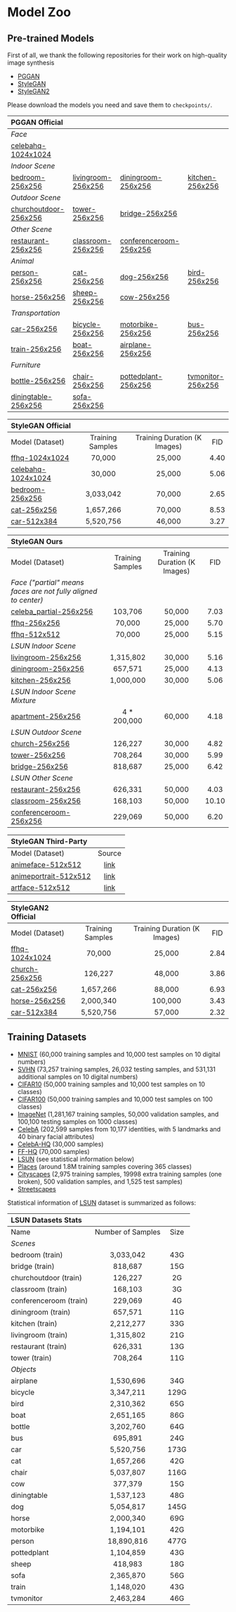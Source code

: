 # Model Zoo

## Pre-trained Models

First of all, we thank the following repositories for their work on high-quality image synthesis

- [PGGAN](https://github.com/tkarras/progressive_growing_of_gans)
- [StyleGAN](https://github.com/NVlabs/stylegan)
- [StyleGAN2](https://github.com/NVlabs/stylegan2)

Please download the models you need and save them to `checkpoints/`.

| PGGAN Official | | | |
| :-- | :-- | :-- | :-- |
| *Face*
| [celebahq-1024x1024](https://mycuhk-my.sharepoint.com/:u:/g/personal/1155082926_link_cuhk_edu_hk/EW_3jQ6E7xlKvCSHYrbmkQQBAB8tgIv5W5evdT6-GuXiWw?e=gRifVa&download=1)
| *Indoor Scene*
| [bedroom-256x256](https://mycuhk-my.sharepoint.com/:u:/g/personal/1155082926_link_cuhk_edu_hk/EUZQWGz2GT5Bh_GJLalP63IBvCsXDTOxDFIC_ZBsmoEacA?e=VNXiDb&download=1)       | [livingroom-256x256](https://mycuhk-my.sharepoint.com/:u:/g/personal/1155082926_link_cuhk_edu_hk/Efzh6qQv6QtCm0YN1lulH-YByqdE3AqlI-E6US_hXMuiig?e=ppdyB2&download=1) | [diningroom-256x256](https://mycuhk-my.sharepoint.com/:u:/g/personal/1155082926_link_cuhk_edu_hk/EcLb3_hGUkdClompZo27xk0BNmotgbFqdIeu-ZOGJsBMRg?e=xjYpN3&download=1)  | [kitchen-256x256](https://mycuhk-my.sharepoint.com/:u:/g/personal/1155082926_link_cuhk_edu_hk/ESCyg6hpNn1LlHVX_un1wLsBZAORUNkW9MO2kU1X5kafAQ?e=09TbGC&download=1)
| *Outdoor Scene*
| [churchoutdoor-256x256](https://mycuhk-my.sharepoint.com/:u:/g/personal/1155082926_link_cuhk_edu_hk/EQ8cKujs2TVGjCL_j6bsnk8BqD9REF2ME2lBnpbTPsqIvA?e=zH55fT&download=1) | [tower-256x256](https://mycuhk-my.sharepoint.com/:u:/g/personal/1155082926_link_cuhk_edu_hk/EeyBJvgRVGJClKr1KKYDF_cBT1FDepRU1-GLqYNh8W9-fQ?e=nrpa5N&download=1)      | [bridge-256x256](https://mycuhk-my.sharepoint.com/:u:/g/personal/1155082926_link_cuhk_edu_hk/EZ2QScfPy19PiDERLJQ3gPMBP4WmvZHwhNFLzfaP2YD8hQ?e=bef1U9&download=1)
| *Other Scene*
| [restaurant-256x256](https://mycuhk-my.sharepoint.com/:u:/g/personal/1155082926_link_cuhk_edu_hk/ERvJ4pz8jgtMrcuJXUfcOQEBDugZ099_TetCQs-9-ILCVg?e=qYsVdQ&download=1)    | [classroom-256x256](https://mycuhk-my.sharepoint.com/:u:/g/personal/1155082926_link_cuhk_edu_hk/EUU9SCOPUxhMoUS4Ceo9kl0BQkVK7d69lA-JeOP-zOWvXw?e=YIB4no&download=1)  | [conferenceroom-256x256](https://mycuhk-my.sharepoint.com/:u:/g/personal/1155082926_link_cuhk_edu_hk/EX8AF0_6NoJAl5vKFewHWnsBk0r4PK4WsqsMrJyj84TrqQ?e=oNQIZS&download=1)
| *Animal*
| [person-256x256](https://mycuhk-my.sharepoint.com/:u:/g/personal/1155082926_link_cuhk_edu_hk/EWu4SqR42YpCoqsVJOcM2cMBcdfXA0j5wZ2hno9X0R9ydQ?e=KuDRns&download=1)        | [cat-256x256](https://mycuhk-my.sharepoint.com/:u:/g/personal/1155082926_link_cuhk_edu_hk/EQdveyUNOMtAue52n6BxoHoB6Yup5-PTvBDmyfUn7Un4Hw?e=7acGbT&download=1)        | [dog-256x256](https://mycuhk-my.sharepoint.com/:u:/g/personal/1155082926_link_cuhk_edu_hk/ESaKyXA5fGlOvXJYDDFbT2kB9c0HlXh9n_wnyhiP05nhow?e=d4aKDV&download=1)         | [bird-256x256](https://mycuhk-my.sharepoint.com/:u:/g/personal/1155082926_link_cuhk_edu_hk/Ef2p4Pd3AKVCmSm00YikCIABhylh2dLPaFjPfPVn3RiTXA?e=9bRitp&download=1)
| [horse-256x256](https://mycuhk-my.sharepoint.com/:u:/g/personal/1155082926_link_cuhk_edu_hk/EXwCPdv6XqJFtuvFFoswRScBmLJbhKzaC5D_iovl1GFOTw?e=WDdD77&download=1)         | [sheep-256x256](https://mycuhk-my.sharepoint.com/:u:/g/personal/1155082926_link_cuhk_edu_hk/ER6J5EKjAUNFtm9VwLf-uUsBZ5dnqxeKsPxY9ijiPtMhcQ?e=OKtfva&download=1)      | [cow-256x256](https://mycuhk-my.sharepoint.com/:u:/g/personal/1155082926_link_cuhk_edu_hk/ERZLxw7N7xJPm72FyePTbpcByzrr0pH-Fg7qyLt5tYGXwQ?e=ovIPCl&download=1)
| *Transportation*
| [car-256x256](https://mycuhk-my.sharepoint.com/:u:/g/personal/1155082926_link_cuhk_edu_hk/EfGc2we47aFDtAY1548pRvsByIju-uXRbkZEFpJotuPKZw?e=DQqVj8&download=1)           | [bicycle-256x256](https://mycuhk-my.sharepoint.com/:u:/g/personal/1155082926_link_cuhk_edu_hk/Ed1dN_FgwmdBgeNWhaRUry8BgwT88-n2ppicSDPx-f7f_Q?e=bxTxnf&download=1)    | [motorbike-256x256](https://mycuhk-my.sharepoint.com/:u:/g/personal/1155082926_link_cuhk_edu_hk/EV3yQdeJXIdPjZbMO0mp2-MBJbKuuBdypzBL4gnedO57Dw?e=tXdvtD&download=1)   | [bus-256x256](https://mycuhk-my.sharepoint.com/:u:/g/personal/1155082926_link_cuhk_edu_hk/Ed7-OYLnq0RCqRlM8qK8wZ8B87dz_NUxIKBrvyFUwRCEbg?e=VP5bmX&download=1)
| [train-256x256](https://mycuhk-my.sharepoint.com/:u:/g/personal/1155082926_link_cuhk_edu_hk/EedE2cozKOVAkhvbdLd4SfwBknFW8vWZnKiqgeIBbAvCCA?e=BrLpTl&download=1)         | [boat-256x256](https://mycuhk-my.sharepoint.com/:u:/g/personal/1155082926_link_cuhk_edu_hk/Eb39waqQFr9Bp4wO0rC5NHwB0Vz2NGCuqbRPucguBIkDrg?e=lddSyL&download=1)       | [airplane-256x256](https://mycuhk-my.sharepoint.com/:u:/g/personal/1155082926_link_cuhk_edu_hk/Ee6FzIx3KjNDhxrS5mDvpCEB3iQ7TgErmKhbwbV-eF07iw?e=xflPXa&download=1)
| *Furniture*
| [bottle-256x256](https://mycuhk-my.sharepoint.com/:u:/g/personal/1155082926_link_cuhk_edu_hk/EWhoy2AFCTZGtEG1UoayWjcB9Kdc_wreJ8p4RlBB93nbNg?e=DMZceU&download=1)        | [chair-256x256](https://mycuhk-my.sharepoint.com/:u:/g/personal/1155082926_link_cuhk_edu_hk/EbQRTfwdostBhXG30Uacn7ABsEUFa-tEW3oxiM5zDYQbRw?e=FkB7T0&download=1)      | [pottedplant-256x256](https://mycuhk-my.sharepoint.com/:u:/g/personal/1155082926_link_cuhk_edu_hk/EWg7hnoGATBOuJvXWr4m7CQBJL9o7nqnD6nOMRhtH2SKXg?e=Zi3hjD&download=1) | [tvmonitor-256x256](https://mycuhk-my.sharepoint.com/:u:/g/personal/1155082926_link_cuhk_edu_hk/EVXwttoJVtBMuhHNDdK3cMwBdMiZARJV38PMTsL6whnFlA?e=RbG0ru&download=1)
| [diningtable-256x256](https://mycuhk-my.sharepoint.com/:u:/g/personal/1155082926_link_cuhk_edu_hk/EXVzBkbmTCVImMtuHLCTBeMBXZmv0RWyx5KXQQAe7-7D5w?e=6RYSnm&download=1)   | [sofa-256x256](https://mycuhk-my.sharepoint.com/:u:/g/personal/1155082926_link_cuhk_edu_hk/EaADQYDXwY9NrzbiUFcRYRgBOu1GdJMG8YgNZZmbNjbn-Q?e=DqKrXG&download=1)

| StyleGAN Official | | | |
| :-- | :--: | :--: | :--: |
| Model (Dataset) | Training Samples | Training Duration (K Images) | FID
| [ffhq-1024x1024](https://mycuhk-my.sharepoint.com/:u:/g/personal/1155082926_link_cuhk_edu_hk/EXn4sso_9fBEvXBEKAyGiekBXEpmsPOsVXZC0YIOE_iwWQ?e=rnhgd7&download=1)     |    70,000 | 25,000 | 4.40 |
| [celebahq-1024x1024](https://mycuhk-my.sharepoint.com/:u:/g/personal/1155082926_link_cuhk_edu_hk/EcCdXHddE7FOvyfmqeOyc9ABqVuWh8PQYFnV6JM1CXvFig?e=1nUYZ5&download=1) |    30,000 | 25,000 | 5.06 |
| [bedroom-256x256](https://mycuhk-my.sharepoint.com/:u:/g/personal/1155082926_link_cuhk_edu_hk/Ea6RBPddjcRNoFMXm8AyEBcBUHdlRNtjtclNKFe89amjBw?e=Og8Vff&download=1)    | 3,033,042 | 70,000 | 2.65 |
| [cat-256x256](https://mycuhk-my.sharepoint.com/:u:/g/personal/1155082926_link_cuhk_edu_hk/EVjX8u9HuehLip3z0hRfIHcB7QtoFkTB7NiRDb8nrKOl2w?e=lHcp1B&download=1)        | 1,657,266 | 70,000 | 8.53 |
| [car-512x384](https://mycuhk-my.sharepoint.com/:u:/g/personal/1155082926_link_cuhk_edu_hk/EcRJNNzzUzJGjI2X53S9HjkBhXkKT5JRd6Q3IIhCY1AyRw?e=FvMRNj&download=1)        | 5,520,756 | 46,000 | 3.27 |

| StyleGAN Ours | | | |
| :-- | :--: | :--: | :--: |
| Model (Dataset) | Training Samples | Training Duration (K Images) | FID
| *Face ("partial" means faces are not fully aligned to center)*
| [celeba_partial-256x256](https://mycuhk-my.sharepoint.com/:u:/g/personal/1155082926_link_cuhk_edu_hk/ET2etKNzMS9JmHj5j60fqMcBRJfQfYNvqUrujaIXxCvKDQ?e=QReLE6&download=1) |     103,706 | 50,000 |  7.03 |
| [ffhq-256x256](https://mycuhk-my.sharepoint.com/:u:/g/personal/1155082926_link_cuhk_edu_hk/ES-NAUCC2qdHg87BftvlBiQBVpbJ8-005Q4TNr5KrOxQEw?e=00AnWt&download=1)           |      70,000 | 25,000 |  5.70 |
| [ffhq-512x512](https://mycuhk-my.sharepoint.com/:u:/g/personal/1155082926_link_cuhk_edu_hk/EZYrrwOiEgVOg-PfGv7QTegBzFQ9yq2v7o1WxNq5JJ9KNA?e=SZU8PI&download=1)           |      70,000 | 25,000 |  5.15 |
| *LSUN Indoor Scene*
| [livingroom-256x256](https://mycuhk-my.sharepoint.com/:u:/g/personal/1155082926_link_cuhk_edu_hk/EfFCYLHjqbFDmjOvCCFJgDcBZ1QYgETfZJxp4ZTHjLxZBg?e=InVd0n&download=1)     |   1,315,802 | 30,000 |  5.16 |
| [diningroom-256x256](https://mycuhk-my.sharepoint.com/:u:/g/personal/1155082926_link_cuhk_edu_hk/ERsUza_hSFRIm4iZCag7P0kBQ9EIdfQKByw4QYt_ay97lg?e=Cimh7S&download=1)     |     657,571 | 25,000 |  4.13 |
| [kitchen-256x256](https://mycuhk-my.sharepoint.com/:u:/g/personal/1155082926_link_cuhk_edu_hk/ERcYvoingQNKix35lUs0vUkBQQkAZMp1rtDxjwNlOJAoaA?e=a1Tcwr&download=1)        |   1,000,000 | 30,000 |  5.06 |
| *LSUN Indoor Scene Mixture*
| [apartment-256x256](https://mycuhk-my.sharepoint.com/:u:/g/personal/1155082926_link_cuhk_edu_hk/EfurPNSB2BRFtXdqGkmDD6YBwyKN8YK2v7nKwnJQdsbf6A?e=w3oYa4&download=1)      | 4 * 200,000 | 60,000 |  4.18 |
| *LSUN Outdoor Scene*
| [church-256x256](https://mycuhk-my.sharepoint.com/:u:/g/personal/1155082926_link_cuhk_edu_hk/ETMgG1_d06tAlbUkJD1qA9IBaLZ9zJKPkG2kO-4jxhVV5w?e=Dbkb7o&download=1)         |     126,227 | 30,000 |  4.82 |
| [tower-256x256](https://mycuhk-my.sharepoint.com/:u:/g/personal/1155082926_link_cuhk_edu_hk/Ebm9QMgqB2VDqyIE5rFhreEBgZ_RyKcRf8bQ333K453u3w?e=if8sDj&download=1)          |     708,264 | 30,000 |  5.99 |
| [bridge-256x256](https://mycuhk-my.sharepoint.com/:u:/g/personal/1155082926_link_cuhk_edu_hk/Ed9QM6OP9sVHnazSp4cqPSEBb-ALfBPXRxP1hD7FsTYh8w?e=3vv06p&download=1)         |     818,687 | 25,000 |  6.42 |
| *LSUN Other Scene*
| [restaurant-256x256](https://mycuhk-my.sharepoint.com/:u:/g/personal/1155082926_link_cuhk_edu_hk/ESDhYr01WtlEvBNFrVpFezcB2l9lF1rBYuHFoeNpBr5B7A?e=uFWFNh&download=1)     |     626,331 | 50,000 |  4.03 |
| [classroom-256x256](https://mycuhk-my.sharepoint.com/:u:/g/personal/1155082926_link_cuhk_edu_hk/EbWnI3oto9NPk-lxwZlWqPQB2atWpGiTWMIT59MzF9ij9Q?e=KvcNBg&download=1)      |     168,103 | 50,000 | 10.10 |
| [conferenceroom-256x256](https://mycuhk-my.sharepoint.com/:u:/g/personal/1155082926_link_cuhk_edu_hk/Eb1gVi3pGa9PgJ4XYYu_6yABQZ0ZcGDak4FEHaTHaeYFzw?e=0BeE8t&download=1) |     229,069 | 50,000 |  6.20 |

| StyleGAN Third-Party | |
| :-- | :--: |
| Model (Dataset) | Source |
| [animeface-512x512](https://mycuhk-my.sharepoint.com/:u:/g/personal/1155082926_link_cuhk_edu_hk/EWDWflY6lBpGgX0CGQpd2Z4B5wTEVamTOA9JRYne7zdCvA?e=tOzgYA&download=1)     | [link](https://www.gwern.net/Faces#portrait-results)
| [animeportrait-512x512](https://mycuhk-my.sharepoint.com/:u:/g/personal/1155082926_link_cuhk_edu_hk/EXBvhTBi-v5NsnQtrxhFEKsBin4xg-Dud9Jr62AEwFTIxg?e=bMGK7r&download=1) | [link](https://www.gwern.net/Faces#portrait-results)
| [artface-512x512](https://mycuhk-my.sharepoint.com/:u:/g/personal/1155082926_link_cuhk_edu_hk/Eca0OiGqhyZMmoPbKahSBWQBWvcAH4q2CE3zdZJflp2jkQ?e=h4rWAm&download=1)       | [link](https://github.com/ak9250/stylegan-art)

| StyleGAN2 Official | | | |
| :-- | :--: | :--: | :--: |
| Model (Dataset) | Training Samples | Training Duration (K Images) | FID
| [ffhq-1024x1024](https://mycuhk-my.sharepoint.com/:u:/g/personal/1155082926_link_cuhk_edu_hk/EX0DNWiBvl5FuOQTF4oMPBYBNSalcxTK0AbLwBn9Y3vfgg?e=Q0sZit&download=1) |    70,000 |  25,000 | 2.84 |
| [church-256x256](https://mycuhk-my.sharepoint.com/:u:/g/personal/1155082926_link_cuhk_edu_hk/EQzDtJUdQ4ROunMGn2sZouEBmNeFX4QWvxjermVE5cZvNA?e=tQ7r9r&download=1) |   126,227 |  48,000 | 3.86 |
| [cat-256x256](https://mycuhk-my.sharepoint.com/:u:/g/personal/1155082926_link_cuhk_edu_hk/EUKXeBwUUbZJr6kup7PW4ekBx2-vmTp8FjcGb10v8bgJxQ?e=nkerMF&download=1)    | 1,657,266 |  88,000 | 6.93 |
| [horse-256x256](https://mycuhk-my.sharepoint.com/:u:/g/personal/1155082926_link_cuhk_edu_hk/EconoT6tb69OuAIqfXRtGlsBZz4vBx01UmmFO-JAS356Jg?e=bcSCC4&download=1)  | 2,000,340 | 100,000 | 3.43 |
| [car-512x384](https://mycuhk-my.sharepoint.com/:u:/g/personal/1155082926_link_cuhk_edu_hk/EYSnUsxU8KJFuMHhZm-JLWoB0nHxdlbrLHNZ_Qkoe3b9LA?e=Ycjp5A&download=1)    | 5,520,756 |  57,000 | 2.32 |

## Training Datasets

- [MNIST](http://yann.lecun.com/exdb/mnist/) (60,000 training samples and 10,000 test samples on 10 digital numbers)
- [SVHN](http://ufldl.stanford.edu/housenumbers/) (73,257 training samples, 26,032 testing samples, and 531,131 additional samples on 10 digital numbers)
- [CIFAR10](https://www.cs.toronto.edu/~kriz/cifar.html) (50,000 training samples and 10,000 test samples on 10 classes)
- [CIFAR100](https://www.cs.toronto.edu/~kriz/cifar.html) (50,000 training samples and 10,000 test samples on 100 classes)
- [ImageNet](http://www.image-net.org/) (1,281,167 training samples, 50,000 validation samples, and 100,100 testing samples on 1000 classes)
- [CelebA](http://mmlab.ie.cuhk.edu.hk/projects/CelebA.html) (202,599 samples from 10,177 identities, with 5 landmarks and 40 binary facial attributes)
- [CelebA-HQ](https://github.com/tkarras/progressive_growing_of_gans) (30,000 samples)
- [FF-HQ](https://github.com/NVlabs/ffhq-dataset) (70,000 samples)
- [LSUN](https://github.com/fyu/lsun) (see statistical information below)
- [Places](http://places2.csail.mit.edu/) (around 1.8M training samples covering 365 classes)
- [Cityscapes](https://www.cityscapes-dataset.com/) (2,975 training samples, 19998 extra training samples (one broken), 500 validation samples, and 1,525 test samples)
- [Streetscapes](http://streetscore.media.mit.edu/data.html)

Statistical information of [LSUN](https://github.com/fyu/lsun) dataset is summarized as follows:

| LSUN Datasets Stats    |                   |      |
| :--                    | :--:              | :--: |
| Name                   | Number of Samples | Size |
| *Scenes*
| bedroom (train)        |         3,033,042 |  43G |
| bridge (train)         |           818,687 |  15G |
| churchoutdoor (train)  |           126,227 |   2G |
| classroom (train)      |           168,103 |   3G |
| conferenceroom (train) |           229,069 |   4G |
| diningroom (train)     |           657,571 |  11G |
| kitchen (train)        |         2,212,277 |  33G |
| livingroom (train)     |         1,315,802 |  21G |
| restaurant (train)     |           626,331 |  13G |
| tower (train)          |           708,264 |  11G |
| *Objects*
| airplane               |         1,530,696 |  34G |
| bicycle                |         3,347,211 | 129G |
| bird                   |         2,310,362 |  65G |
| boat                   |         2,651,165 |  86G |
| bottle                 |         3,202,760 |  64G |
| bus                    |           695,891 |  24G |
| car                    |         5,520,756 | 173G |
| cat                    |         1,657,266 |  42G |
| chair                  |         5,037,807 | 116G |
| cow                    |           377,379 |  15G |
| diningtable            |         1,537,123 |  48G |
| dog                    |         5,054,817 | 145G |
| horse                  |         2,000,340 |  69G |
| motorbike              |         1,194,101 |  42G |
| person                 |        18,890,816 | 477G |
| pottedplant            |         1,104,859 |  43G |
| sheep                  |           418,983 |  18G |
| sofa                   |         2,365,870 |  56G |
| train                  |         1,148,020 |  43G |
| tvmonitor              |         2,463,284 |  46G |
